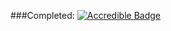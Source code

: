 ###Completed:
[![Accredible Badge](https://api.accredible.com/v1/frontend/credential_website_embed_image/badge/101494503)](https://skillsoft.digitalbadges.skillsoft.com/embed/7dc701c9-306e-446d-ab88-6ddd36ca38ef)
